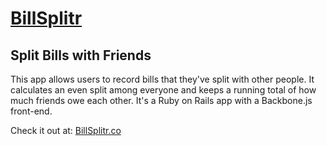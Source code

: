 # [BillSplitr](http://billsplitr.co)

## Split Bills with Friends

This app allows users to record bills that they've split with other people. It calculates an even split among everyone and keeps a running total of how much friends owe each other. It's a Ruby on Rails app with a Backbone.js front-end.

Check it out at: [BillSplitr.co](http://billsplitr.co)